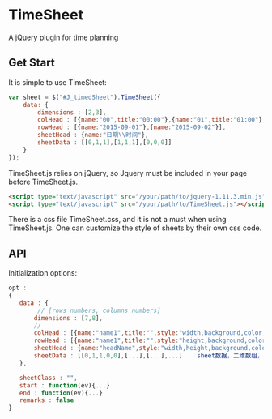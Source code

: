 # TimeSheet
A jQuery plugin for time planning

## Get Start 
It is simple to use TimeSheet:

```javascript
var sheet = $("#J_timedSheet").TimeSheet({
    data: {
        dimensions : [2,3],
        colHead : [{name:"00",title:"00:00"},{name:"01",title:"01:00"},{name:"02",title:"02:00"}],
        rowHead : [{name:"2015-09-01"},{name:"2015-09-02"}],
        sheetHead : {name:"日期\\时间"},
        sheetData : [[0,1,1],[1,1,1],[0,0,0]]
    }
});
```

TimeSheet.js relies on jQuery, so Jquery must be included in your page before TimeSheet.js.

```HTML
<script type="text/javascript" src="/your/path/to/jquery-1.11.3.min.js"></script>
<script type="text/javascript" src="/your/path/to/TimeSheet.js"></script>
```

There is a css file TimeSheet.css, and it is not a must when using TimeSheet.js. One can customize the style of sheets by their own css code.

## API
Initialization options:
```javascript
opt :
{
   data : {
        // [rows numbers, columns numbers] 
       dimensions : [7,8],  
       // 
       colHead : [{name:"name1",title:"",style:"width,background,color,font"},...]
       rowHead : [{name:"name1",title:"",style:"height,background,color,font"},{name:"name2",title:"",style:"height,background,color,font"},...]
       sheetHead : {name:"headName",style:"width,height,background,color,font"}
       sheetData : [[0,1,1,0,0],[...],[...],...]    sheet数据，二维数组，行主序，索引(a,b),a-行下标，b-列下标，每个cell只有0,1两态，与dimensions对应
   },

   sheetClass : "",
   start : function(ev){...}
   end : function(ev){...}
   remarks : false
}
```
